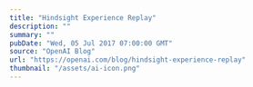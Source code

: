```yaml
---
title: "Hindsight Experience Replay"
description: ""
summary: ""
pubDate: "Wed, 05 Jul 2017 07:00:00 GMT"
source: "OpenAI Blog"
url: "https://openai.com/blog/hindsight-experience-replay"
thumbnail: "/assets/ai-icon.png"
---
```


